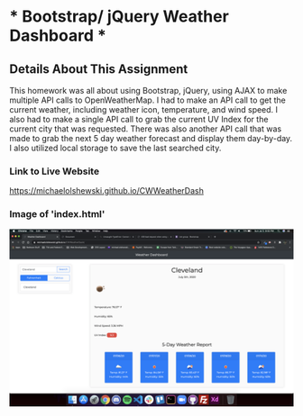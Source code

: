 # __* Bootstrap/ jQuery Weather Dashboard *__

## Details About This Assignment
This homework was all about using Bootstrap, jQuery, using AJAX to make multiple API calls to OpenWeatherMap. I had to make an API call to get the current weather, including weather icon, temperature, and wind speed. I also had to make a single API call to grab the current UV Index for the current city that was requested. There was also another API call that was made to grab the next 5 day weather forecast and display them day-by-day. I also utilized local storage to save the last searched city.

### __Link to Live Website__
https://michaelolshewski.github.io/CWWeatherDash

### __Image of 'index.html'__
![index.html](/images/indexImage.png)